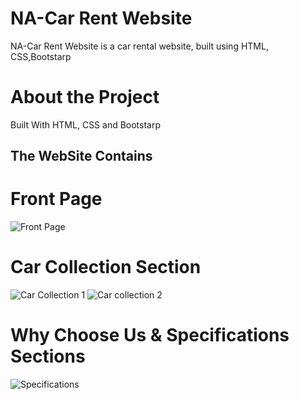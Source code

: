 # NA-Car Rent Website
NA-Car Rent Website is a car rental website,  built using HTML, CSS,Bootstarp

# About the Project

Built With HTML, CSS and Bootstarp

## The WebSite Contains

# Front Page
![Front Page](https://res.cloudinary.com/dauqd4awj/image/upload/v1740224918/frontpage.png_rbi7bi.png)
 
# Car Collection Section

![Car Collection 1](https://res.cloudinary.com/dauqd4awj/image/upload/v1740226808/CarCollectionSection.png_p1gxyg.png)
![Car collection 2](https://res.cloudinary.com/dauqd4awj/image/upload/v1740226873/Screenshot_2025-02-22_170607_lhshvq.png)

# Why Choose Us & Specifications Sections

![Specifications](https://res.cloudinary.com/dauqd4awj/image/upload/v1740226954/whyChooseUs_section.png_cxrwlp.png)



